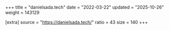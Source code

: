 +++
title = "danielsada.tech"
date = "2022-03-22"
updated = "2025-10-26"
weight = 143129

[extra]
source = "https://danielsada.tech/"
ratio = 43
size = 140
+++

